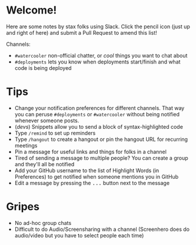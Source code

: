 # Welcome!

Here are some notes by stax folks using Slack. Click the pencil icon (just up and right of here) and submit a Pull Request to amend this list!

Channels:

- `#watercooler` non-official chatter, or _cool_ things you want to chat about
- `#deployments` lets you know when deployments start/finish and what code is being deployed

# Tips

- Change your notification preferences for different channels. That way you can peruse `#deployments` or `#watercooler` without being notified whenever someone posts.
- (*devs*) Snippets allow you to send a block of syntax-highlighted code
- Type `/remind` to set up reminders
- Type `/hangout` to create a hangout or pin the hangout URL for recurring meetings
- Pin a message for useful links and things for folks in a channel
- Tired of sending a message to multiple people? You can create a group and they'll all be notified
- Add your GitHub username to the list of Highlight Words (in Preferences) to get notified when someone mentions you in GitHub
- Edit a message by pressing the <kbd>...</kbd> button next to the message


# Gripes

- No ad-hoc group chats
- Difficult to do Audio/Screensharing with a channel (Screenhero does do audio/video but you have to select people each time)
